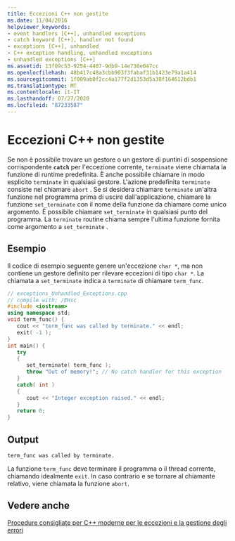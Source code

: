 ```yaml
---
title: Eccezioni C++ non gestite
ms.date: 11/04/2016
helpviewer_keywords:
- event handlers [C++], unhandled exceptions
- catch keyword [C++], handler not found
- exceptions [C++], unhandled
- C++ exception handling, unhandled exceptions
- unhandled exceptions [C++]
ms.assetid: 13f09c53-9254-4407-9db9-14e730e047cc
ms.openlocfilehash: 48b417c48a3cbb903f3fabaf31b1423e79a1a414
ms.sourcegitcommit: 1f009ab0f2cc4a177f2d1353d5a38f164612bdb1
ms.translationtype: MT
ms.contentlocale: it-IT
ms.lasthandoff: 07/27/2020
ms.locfileid: "87233587"
---
```

# <a name="unhandled-c-exceptions"></a>Eccezioni C++ non gestite

Se non è possibile trovare un gestore o un gestore di puntini di sospensione corrispondente **`catch`** per l'eccezione corrente, `terminate` viene chiamata la funzione di runtime predefinita. È anche possibile chiamare in modo esplicito `terminate` in qualsiasi gestore. L'azione predefinita `terminate` consiste nel chiamare `abort` . Se si desidera chiamare `terminate` un'altra funzione nel programma prima di uscire dall'applicazione, chiamare la funzione `set_terminate` con il nome della funzione da chiamare come unico argomento. È possibile chiamare `set_terminate` in qualsiasi punto del programma. La `terminate` routine chiama sempre l'ultima funzione fornita come argomento a `set_terminate` .

## <a name="example"></a>Esempio

Il codice di esempio seguente genere un'eccezione `char *`, ma non contiene un gestore definito per rilevare eccezioni di tipo `char *`. La chiamata a `set_terminate` indica a `terminate` di chiamare `term_func`.

```cpp
// exceptions_Unhandled_Exceptions.cpp
// compile with: /EHsc
#include <iostream>
using namespace std;
void term_func() {
   cout << "term_func was called by terminate." << endl;
   exit( -1 );
}
int main() {
   try
   {
      set_terminate( term_func );
      throw "Out of memory!"; // No catch handler for this exception
   }
   catch( int )
   {
      cout << "Integer exception raised." << endl;
   }
   return 0;
}
```

## <a name="output"></a>Output

```Output
term_func was called by terminate.
```

La funzione `term_func` deve terminare il programma o il thread corrente, chiamando idealmente `exit`. In caso contrario e se tornare al chiamante relativo, viene chiamata la funzione `abort`.

## <a name="see-also"></a>Vedere anche

[Procedure consigliate per C++ moderne per le eccezioni e la gestione degli errori](../cpp/errors-and-exception-handling-modern-cpp.md)
